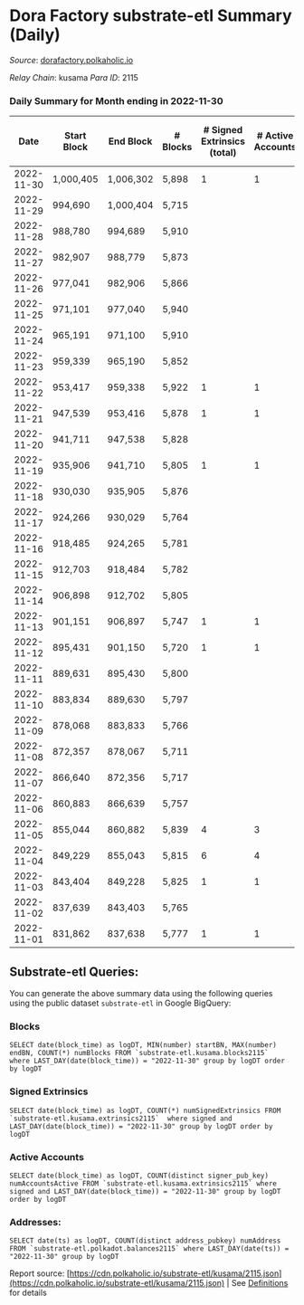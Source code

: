 # Dora Factory substrate-etl Summary (Daily)

_Source_: [dorafactory.polkaholic.io](https://dorafactory.polkaholic.io)

*Relay Chain*: kusama
*Para ID*: 2115



### Daily Summary for Month ending in 2022-11-30


| Date | Start Block | End Block | # Blocks | # Signed Extrinsics (total) | # Active Accounts | # Passive | # New | # Addresses with Balances | # Events | # Transfers | # XCM Transfers In | # XCM Transfers Out |
| ---- | ----------- | --------- | -------- | --------------------------- | ----------------- | --------- | ----- | ------------------------- | -------- | ----------- | ------------------ | ------------------- |
| 2022-11-30 | 1,000,405 | 1,006,302 | 5,898  | 1 | 1 |  |  | 373 | 11,808 | 1  |   |   |
| 2022-11-29 | 994,690 | 1,000,404 | 5,715  |  |  |  |  | 373 | 11,433 |   |   |   |
| 2022-11-28 | 988,780 | 994,689 | 5,910  |  |  |  |  | 373 | 11,823 |   |   |   |
| 2022-11-27 | 982,907 | 988,779 | 5,873  |  |  |  |  | 373 | 11,749 |   |   |   |
| 2022-11-26 | 977,041 | 982,906 | 5,866  |  |  |  |  |  | 11,736 |   |   |   |
| 2022-11-25 | 971,101 | 977,040 | 5,940  |  |  |  |  | 373 | 11,883 |   |   |   |
| 2022-11-24 | 965,191 | 971,100 | 5,910  |  |  |  |  | 373 | 11,823 |   |   |   |
| 2022-11-23 | 959,339 | 965,190 | 5,852  |  |  |  |  | 373 | 11,708 |   |   |   |
| 2022-11-22 | 953,417 | 959,338 | 5,922  | 1 | 1 |  |  |  | 11,854 | 1  |   |   |
| 2022-11-21 | 947,539 | 953,416 | 5,878  | 1 | 1 |  |  |  | 11,766 | 1  |   |   |
| 2022-11-20 | 941,711 | 947,538 | 5,828  |  |  |  |  |  | 11,659 |   |   |   |
| 2022-11-19 | 935,906 | 941,710 | 5,805  | 1 | 1 |  |  |  | 11,621 | 1  |   |   |
| 2022-11-18 | 930,030 | 935,905 | 5,876  |  |  |  |  |  | 11,755 |   |   |   |
| 2022-11-17 | 924,266 | 930,029 | 5,764  |  |  |  |  |  | 11,531 |   |   |   |
| 2022-11-16 | 918,485 | 924,265 | 5,781  |  |  |  |  | 373 | 11,565 |   |   |   |
| 2022-11-15 | 912,703 | 918,484 | 5,782  |  |  |  |  |  | 11,567 |   |   |   |
| 2022-11-14 | 906,898 | 912,702 | 5,805  |  |  |  |  | 373 | 11,614 |   |   |   |
| 2022-11-13 | 901,151 | 906,897 | 5,747  | 1 | 1 |  |  |  | 11,504 | 1  |   |   |
| 2022-11-12 | 895,431 | 901,150 | 5,720  | 1 | 1 |  |  |  | 11,450 | 1  |   |   |
| 2022-11-11 | 889,631 | 895,430 | 5,800  |  |  |  |  |  | 11,603 |   |   |   |
| 2022-11-10 | 883,834 | 889,630 | 5,797  |  |  |  |  |  | 11,597 |   |   |   |
| 2022-11-09 | 878,068 | 883,833 | 5,766  |  |  |  |  |  | 11,536 |   |   |   |
| 2022-11-08 | 872,357 | 878,067 | 5,711  |  |  |  |  |  | 11,425 |   |   |   |
| 2022-11-07 | 866,640 | 872,356 | 5,717  |  |  |  |  |  | 11,437 |   |   |   |
| 2022-11-06 | 860,883 | 866,639 | 5,757  |  |  |  |  |  | 11,517 |   |   |   |
| 2022-11-05 | 855,044 | 860,882 | 5,839  | 4 | 3 |  |  | 373 | 11,709 | 4  |   |   |
| 2022-11-04 | 849,229 | 855,043 | 5,815  | 6 | 4 |  |  | 373 | 11,670 | 4  |   |   |
| 2022-11-03 | 843,404 | 849,228 | 5,825  | 1 | 1 |  |  | 373 | 11,660 | 1  |   |   |
| 2022-11-02 | 837,639 | 843,403 | 5,765  |  |  |  |  |  | 11,533 |   |   |   |
| 2022-11-01 | 831,862 | 837,638 | 5,777  | 1 | 1 |  |  | 373 | 11,564 | 1  |   |   |

## Substrate-etl Queries:
You can generate the above summary data using the following queries using the public dataset `substrate-etl` in Google BigQuery:


### Blocks
```
SELECT date(block_time) as logDT, MIN(number) startBN, MAX(number) endBN, COUNT(*) numBlocks FROM `substrate-etl.kusama.blocks2115`  where LAST_DAY(date(block_time)) = "2022-11-30" group by logDT order by logDT
```


### Signed Extrinsics
```
SELECT date(block_time) as logDT, COUNT(*) numSignedExtrinsics FROM `substrate-etl.kusama.extrinsics2115`  where signed and LAST_DAY(date(block_time)) = "2022-11-30" group by logDT order by logDT
```


### Active Accounts
```
SELECT date(block_time) as logDT, COUNT(distinct signer_pub_key) numAccountsActive FROM `substrate-etl.kusama.extrinsics2115` where signed and LAST_DAY(date(block_time)) = "2022-11-30" group by logDT order by logDT
```


### Addresses:
```
SELECT date(ts) as logDT, COUNT(distinct address_pubkey) numAddress FROM `substrate-etl.polkadot.balances2115` where LAST_DAY(date(ts)) = "2022-11-30" group by logDT
```



Report source: [https://cdn.polkaholic.io/substrate-etl/kusama/2115.json](https://cdn.polkaholic.io/substrate-etl/kusama/2115.json) | See [Definitions](/DEFINITIONS.md) for details
